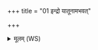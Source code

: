 +++
title = "01 इन्द्रो यातूनामभवत्"

+++
<details><summary>मूलम् (WS)</summary>

इन्द्रो यातूनामभवत् पराशरो हविर्मथीनामभ्याविवासताम् ।  
अभीदु शक्रः परशुर्यथा वनं पात्रेव भिन्दन्त्सत एतु रक्षसः ॥ १ ॥
</details>